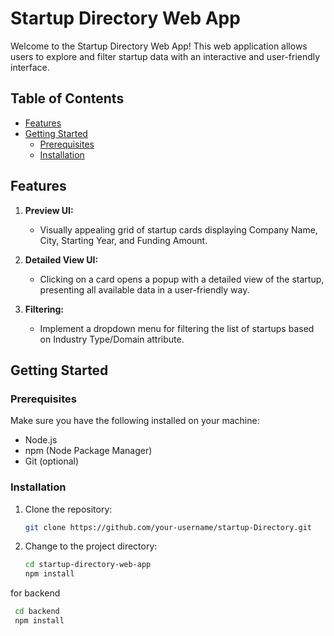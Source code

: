 # Startup Directory Web App

Welcome to the Startup Directory Web App! This web application allows users to explore and filter startup data with an interactive and user-friendly interface.

## Table of Contents
- [Features](#features)
- [Getting Started](#getting-started)
  - [Prerequisites](#prerequisites)
  - [Installation](#installation)

## Features

1. **Preview UI:**
   - Visually appealing grid of startup cards displaying Company Name, City, Starting Year, and Funding Amount.

2. **Detailed View UI:**
   - Clicking on a card opens a popup with a detailed view of the startup, presenting all available data in a user-friendly way.

3. **Filtering:**
   - Implement a dropdown menu for filtering the list of startups based on Industry Type/Domain attribute.

## Getting Started

### Prerequisites

Make sure you have the following installed on your machine:

- Node.js
- npm (Node Package Manager)
- Git (optional)

### Installation

1. Clone the repository:

   ```bash
   git clone https://github.com/your-username/startup-Directory.git
2. Change to the project directory:

   ```bash
   cd startup-directory-web-app
   npm install

for backend 
```bash
 cd backend
 npm install


